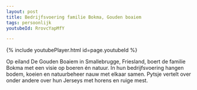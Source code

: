```yaml
---
layout: post
title: Bedrijfsvoering familie Bokma, Gouden boaiem
tags: persoonlijk
youtubeId: RrovcYapMfY

---
```


{% include youtubePlayer.html id=page.youtubeId %}


Op eiland De Gouden Boaiem in Smallebrugge, Friesland, boert de familie Bokma met een visie op boeren én natuur. In hun bedrijfsvoering hangen bodem, koeien en natuurbeheer nauw met elkaar samen. Pytsje vertelt over onder andere over hun Jerseys met horens en ruige mest.



